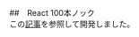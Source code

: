 ##　React 100本ノック<br>
この[記事](https://qiita.com/official-campaigns/hackathon/2024-first)を参照して開発しました。


